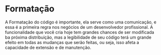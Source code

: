 # Formatação
A Formatação do código é importante, ela serve como uma comunicação, e essa é a primeira
regra nos negócios de um desenvolvedor profissional. A funcionalidade que você cria hoje
tem grandes chances de ser modificada ba próxima distribuição, mas a legibilidade de seu
código terá um grande efeito em todas as mudanças que serão feitas, ou seja, isso afeta a
capacidade de extensão e de manutenção.
